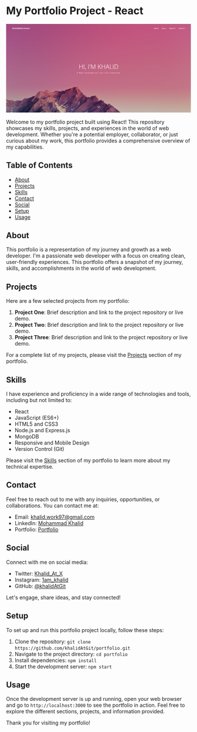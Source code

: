 # My Portfolio Project - React

![Portfolio Screenshot](/public/assets/screenshot.png)

Welcome to my portfolio project built using React! This repository showcases my skills, projects, and experiences in the world of web development. Whether you're a potential employer, collaborator, or just curious about my work, this portfolio provides a comprehensive overview of my capabilities.

## Table of Contents

- [About](#about)
- [Projects](#projects)
- [Skills](#skills)
- [Contact](#contact)
- [Social](#social)
- [Setup](#setup)
- [Usage](#usage)

## About

This portfolio is a representation of my journey and growth as a web developer. I'm a passionate web developer with a focus on creating clean, user-friendly experiences. This portfolio offers a snapshot of my journey, skills, and accomplishments in the world of web development.

## Projects

Here are a few selected projects from my portfolio:

1. **Project One**: Brief description and link to the project repository or live demo.
2. **Project Two**: Brief description and link to the project repository or live demo.
3. **Project Three**: Brief description and link to the project repository or live demo.

For a complete list of my projects, please visit the [Projects](/projects) section of my portfolio.

## Skills

I have experience and proficiency in a wide range of technologies and tools, including but not limited to:

- React
- JavaScript (ES6+)
- HTML5 and CSS3
- Node.js and Express.js
- MongoDB
- Responsive and Mobile Design
- Version Control (Git)

Please visit the [Skills](/skills) section of my portfolio to learn more about my technical expertise.

## Contact

Feel free to reach out to me with any inquiries, opportunities, or collaborations. You can contact me at:

- Email: [khalid.work97@gmail.com](mailto:khalid.work97@gmail.com)
- LinkedIn: [Mohammad Khalid](https://www.linkedin.com/in/mkhalid1997)
- Portfolio: [Portfolio](https://portfolio-9ttbk4ptv-khalidatgits-projects.vercel.app/)

## Social

Connect with me on social media:

- Twitter: [Khalid_At_X](https://twitter.com/Khalid_At_X)
- Instagram: [1am_khalid](https://www.instagram.com/1am_khalid)
- GitHub: [@khalidAtGit](https://github.com/khalidAtGit)

Let's engage, share ideas, and stay connected!

## Setup

To set up and run this portfolio project locally, follow these steps:

1. Clone the repository: `git clone https://github.com/khalidAtGit/portfolio.git`
2. Navigate to the project directory: `cd portfolio`
3. Install dependencies: `npm install`
4. Start the development server: `npm start`

## Usage

Once the development server is up and running, open your web browser and go to `http://localhost:3000` to see the portfolio in action. Feel free to explore the different sections, projects, and information provided.

Thank you for visiting my portfolio!
